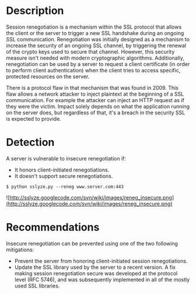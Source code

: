 # Description #

Session renegotiation is a mechanism within the SSL protocol that allows the client or the server to trigger a new SSL handshake during an ongoing SSL communication.
Renegotiation was initially designed as a mechanism to increase the security of an ongoing SSL channel, by triggering the renewal of the crypto keys used to secure that channel. However, this security measure isn't needed with modern cryptographic algorithms. Additionally, renegotiation can be used by a server to request a client certificate (in order to perform client authentication) when the client tries to access specific, protected resources on the server.


There is a protocol flaw in that mechanism that was found in 2009. This flaw allows a network attacker to inject plaintext at the beginning of a SSL communication. For example the attacker can inject an HTTP request as if they were the victim. Impact solely depends on what the application running on the server does, but regardless of that, it's a breach in the security SSL is expected to provide.


# Detection #


A server is vulnerable to insecure renegotiation if:
  * It honors client-initiated renegotiations.
  * It doesn't support secure renegotiations.

` $ python sslyze.py --reneg www.server.com:443 `

![http://sslyze.googlecode.com/svn/wiki/images/reneg_insecure.png](http://sslyze.googlecode.com/svn/wiki/images/reneg_insecure.png)

# Recommendations #

Insecure renegotiation can be prevented using one of the two following mitigations:
  * Prevent the server from honoring client-initiated session renegotiations.
  * Update the SSL library used by the server to a recent version. A fix making session renegotiation secure was developed at the protocol level (RFC 5746), and was subsequently implemented in all of the mostly used SSL libraries.